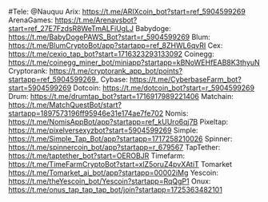 #Tele: @Nauquu
	Arix: https://t.me/ARIXcoin_bot?start=ref_5904599269
	ArenaGames: https://t.me/Arenavsbot?start=ref_27E7FzdsR8WeTmALFiUgLJ
	Babydoge: https://t.me/BabyDogePAWS_Bot?start=r_5904599269
	Blum: https://t.me/BlumCryptoBot/app?startapp=ref_8ZHWL6qvRI
	Cex: https://t.me/cexio_tap_bot?start=1716323293133092
	Coinegg: https://t.me/coinegg_miner_bot/miniapp?startapp=kBNoWEHfEAB8K3thyuN
	Cryptorank: https://t.me/cryptorank_app_bot/points?startapp=ref_5904599269_
	Cybase: https://t.me/CyberbaseFarm_bot?start=5904599269
	Dotcoin: https://t.me/dotcoin_bot?start=r_5904599269
	Drum: https://t.me/drumtap_bot?start=1716917989221406
	Matchain: https://t.me/MatchQuestBot/start?startapp=1897573196ff95946e31e174ae7fe702
	Nomis: https://t.me/NomisAppBot/app?startapp=ref_kUUro6qj7B
	Pixeltap: https://t.me/pixelversexyzbot?start=5904599269
	Simple: https://t.me/Simple_Tap_Bot/app?startapp=1717258210026
	Spinner: https://t.me/spinnercoin_bot/app?startapp=r_679567
	TapTether: https://t.me/taptether_bot?start=OEROBJR
	Timefarm: https://t.me/TimeFarmCryptoBot?start=xlZ5oruZ4pvXAtiT
	Tomarket https://t.me/Tomarket_ai_bot/app?startapp=00002iMg
	Yescoin: https://t.me/theYescoin_bot/Yescoin?startapp=RqQgP1
    Onux: https://t.me/onus_tap_tap_tap_bot/join?startapp=1725363482101